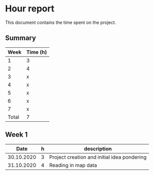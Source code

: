 # Hour report

This document contains the time spent on the project.

## Summary

| Week  | Time (h) |
| ----- | -------- |
| 1     | 3        |
| 2     | 4        |
| 3     | x        |
| 4     | x        |
| 5     | x        |
| 6     | x        |
| 7     | x        |
| Total | 7        |

## Week 1

| Date       | h   | description                                 |
| ---------- | --- | ------------------------------------------- |
| 30.10.2020 | 3   | Project creation and initial idea pondering |
| 31.10.2020 | 4   | Reading in map data                         |
